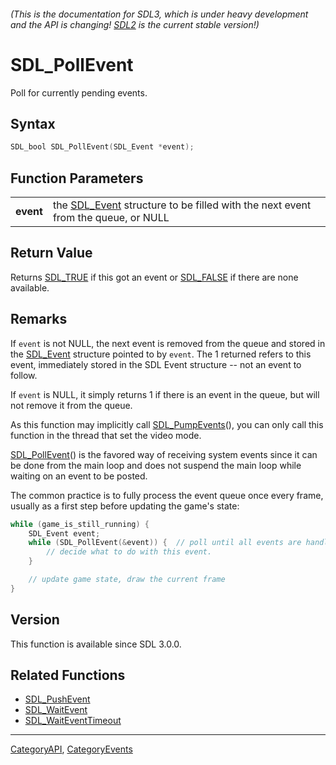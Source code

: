###### (This is the documentation for SDL3, which is under heavy development and the API is changing! [SDL2](https://wiki.libsdl.org/SDL2/) is the current stable version!)
# SDL_PollEvent

Poll for currently pending events.

## Syntax

```c
SDL_bool SDL_PollEvent(SDL_Event *event);

```

## Function Parameters

|               |                                                                                               |
| ------------- | --------------------------------------------------------------------------------------------- |
| **event**     | the [SDL_Event](SDL_Event.md) structure to be filled with the next event from the queue, or NULL |

## Return Value

Returns [SDL_TRUE](SDL_TRUE.md) if this got an event or [SDL_FALSE](SDL_FALSE.md)
if there are none available.

## Remarks

If `event` is not NULL, the next event is removed from the queue and stored
in the [SDL_Event](SDL_Event.md) structure pointed to by `event`. The 1
returned refers to this event, immediately stored in the SDL Event
structure -- not an event to follow.

If `event` is NULL, it simply returns 1 if there is an event in the queue,
but will not remove it from the queue.

As this function may implicitly call [SDL_PumpEvents](SDL_PumpEvents.md)(),
you can only call this function in the thread that set the video mode.

[SDL_PollEvent](SDL_PollEvent.md)() is the favored way of receiving system
events since it can be done from the main loop and does not suspend the
main loop while waiting on an event to be posted.

The common practice is to fully process the event queue once every frame,
usually as a first step before updating the game's state:

```c
while (game_is_still_running) {
    SDL_Event event;
    while (SDL_PollEvent(&event)) {  // poll until all events are handled!
        // decide what to do with this event.
    }

    // update game state, draw the current frame
}
```

## Version

This function is available since SDL 3.0.0.

## Related Functions

* [SDL_PushEvent](SDL_PushEvent.md)
* [SDL_WaitEvent](SDL_WaitEvent.md)
* [SDL_WaitEventTimeout](SDL_WaitEventTimeout.md)

----
[CategoryAPI](CategoryAPI.md), [CategoryEvents](CategoryEvents.md)

